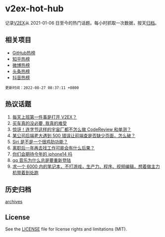 # v2ex-hot-hub

 记录[V2EX](https://www.v2ex.com/)从 2021-01-06 日至今的热门话题。每小时抓取一次数据，按天[归档](archives)。
 
 ## 相关项目

- [GitHub热榜](https://github.com/snaildev/github-hot-hub)
- [知乎热榜](https://github.com/snaildev/zhihu-hot-hub)
- [微博热榜](https://github.com/snaildev/weibo-hot-hub)
- [头条热榜](https://github.com/snaildev/toutiao-hot-hub)
- [抖音热榜](https://github.com/snaildev/douyin-hot-hub)


 `更新时间：2022-08-27 08:37:11 +0800`

## 热议话题

1. [每天上班第一件事是打开 V2EX？](https://www.v2ex.com/t/875501)
1. [买车真的没必要, 我真的难受](https://www.v2ex.com/t/875520)
1. [惊讶！连字节这样的宇宙厂都不怎么做 CodeReview 和单测？](https://www.v2ex.com/t/875493)
1. [某公司后端老大遇到 500 错误让前端查是否缺少页面，怎么破？](https://www.v2ex.com/t/875650)
1. [Siri 是不是一个很鸡肋功能？](https://www.v2ex.com/t/875568)
1. [离职后一年再去找工作可能会有什么后果？](https://www.v2ex.com/t/875488)
1. [你们会期待今年的 iphone14 吗](https://www.v2ex.com/t/875562)
1. [qq 音乐为什么总是要重新登陆](https://www.v2ex.com/t/875487)
1. [求一个 6000 内的笔记本，不打游戏，生产力、程序、视频编辑，想着做主力机带着到处跑](https://www.v2ex.com/t/875659)

## 历史归档

[archives](archives)

## License

See the [LICENSE](LICENSE) file for license rights and limitations (MIT).
